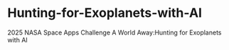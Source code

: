 # Hunting-for-Exoplanets-with-AI
2025 NASA Space Apps Challenge A World Away:Hunting for Exoplanets with AI
